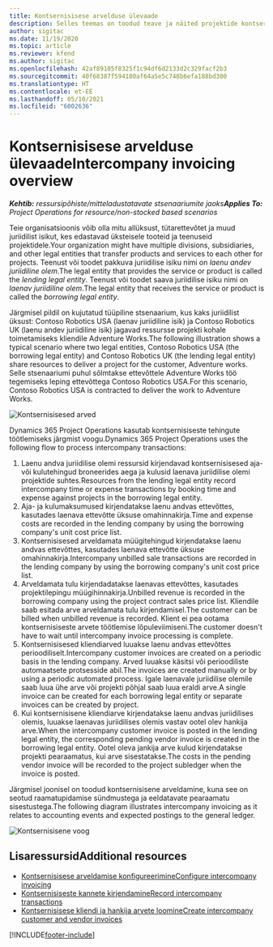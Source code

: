 ```yaml
---
title: Kontsernisisese arvelduse ülevaade
description: Selles teemas on toodud teave ja näited projektide kontsernisisese arveldamise kohta.
author: sigitac
ms.date: 11/19/2020
ms.topic: article
ms.reviewer: kfend
ms.author: sigitac
ms.openlocfilehash: 42af89105f8325f1c94df6d2133d2c329facf2b3
ms.sourcegitcommit: 40f68387f594180af64a5e5c748b6efa188bd300
ms.translationtype: HT
ms.contentlocale: et-EE
ms.lasthandoff: 05/10/2021
ms.locfileid: "6002636"
---
```

# <a name="intercompany-invoicing-overview"></a><span data-ttu-id="bba4c-103">Kontsernisisese arvelduse ülevaade</span><span class="sxs-lookup"><span data-stu-id="bba4c-103">Intercompany invoicing overview</span></span>

<span data-ttu-id="bba4c-104">_**Kehtib:** ressursipõhiste/mitteladustatavate stsenaariumite jaoks_</span><span class="sxs-lookup"><span data-stu-id="bba4c-104">_**Applies To:** Project Operations for resource/non-stocked based scenarios_</span></span>

<span data-ttu-id="bba4c-105">Teie organisatsioonis võib olla mitu allüksust, tütarettevõtet ja muud juriidilist isikut, kes edastavad üksteisele tooteid ja teenuseid projektidele.</span><span class="sxs-lookup"><span data-stu-id="bba4c-105">Your organization might have multiple divisions, subsidiaries, and other legal entities that transfer products and services to each other for projects.</span></span> <span data-ttu-id="bba4c-106">Teenust või toodet pakkuva juriidilise isiku nimi on *laenu andev juriidiline olem*.</span><span class="sxs-lookup"><span data-stu-id="bba4c-106">The legal entity that provides the service or product is called the *lending legal entity*.</span></span> <span data-ttu-id="bba4c-107">Teenust või toodet saava juriidilise isiku nimi on *laenav juriidiline olem*.</span><span class="sxs-lookup"><span data-stu-id="bba4c-107">The legal entity that receives the service or product is called the *borrowing legal entity*.</span></span>

<span data-ttu-id="bba4c-108">Järgmisel pildil on kujutatud tüüpiline stsenaarium, kus kaks juriidilist üksust: Contoso Robotics USA (laenav juriidiline isik) ja Contoso Robotics UK (laenu andev juriidiline isik) jagavad ressursse projekti kohale toimetamiseks kliendile Adventure Works.</span><span class="sxs-lookup"><span data-stu-id="bba4c-108">The following illustration shows a typical scenario where two legal entities, Contoso Robotics USA (the borrowing legal entity) and Contoso Robotics UK (the lending legal entity) share resources to deliver a project for the customer, Adventure works.</span></span> <span data-ttu-id="bba4c-109">Selle stsenaariumi puhul sõlmtakse ettevõttele Adventure Works töö tegemiseks leping ettevõttega Contoso Robotics USA.</span><span class="sxs-lookup"><span data-stu-id="bba4c-109">For this scenario, Contoso Robotics USA is contracted to deliver the work to Adventure Works.</span></span>

![Kontsernisisesed arved](./media/IntercompanyScenario.png) 

<span data-ttu-id="bba4c-111">Dynamics 365 Project Operations kasutab kontsernisiseste tehingute töötlemiseks järgmist voogu.</span><span class="sxs-lookup"><span data-stu-id="bba4c-111">Dynamics 365 Project Operations uses the following flow to process intercompany transactions:</span></span>

1. <span data-ttu-id="bba4c-112">Laenu andva juriidilise olemi ressursid kirjendavad kontsernisisesed aja- või kulutehingud broneerides aega ja kulusid laenava juriidilise olemi projektide suhtes.</span><span class="sxs-lookup"><span data-stu-id="bba4c-112">Resources from the lending legal entity record intercompany time or expense transactions by booking time and expense against projects in the borrowing legal entity.</span></span>
2. <span data-ttu-id="bba4c-113">Aja- ja kulumaksumused kirjendatakse laenu andvas ettevõttes, kasutades laenava ettevõtte üksuse omahinnakirja.</span><span class="sxs-lookup"><span data-stu-id="bba4c-113">Time and expense costs are recorded in the lending company by using the borrowing company's unit cost price list.</span></span>
3. <span data-ttu-id="bba4c-114">Kontsernisisesed arveldamata müügitehingud kirjendatakse laenu andvas ettevõttes, kasutades laenava ettevõtte üksuse omahinnakirja.</span><span class="sxs-lookup"><span data-stu-id="bba4c-114">Intercompany unbilled sale transactions are recorded in the lending company by using the borrowing company's unit cost price list.</span></span>
4. <span data-ttu-id="bba4c-115">Arveldamata tulu kirjendadatakse laenavas ettevõttes, kasutades projektilepingu müügihinnakirja.</span><span class="sxs-lookup"><span data-stu-id="bba4c-115">Unbilled revenue is recorded in the borrowing company using the project contract sales price list.</span></span> <span data-ttu-id="bba4c-116">Kliendile saab esitada arve arveldamata tulu kirjendamisel.</span><span class="sxs-lookup"><span data-stu-id="bba4c-116">The customer can be billed when unbilled revenue is recorded.</span></span> <span data-ttu-id="bba4c-117">Klient ei pea ootama kontsernisiseste arvete töötlemise lõpuleviimiseni.</span><span class="sxs-lookup"><span data-stu-id="bba4c-117">The customer doesn't have to wait until intercompany invoice processing is complete.</span></span>
5. <span data-ttu-id="bba4c-118">Kontsernisisesed kliendiarved luuakse laenu andvas ettevõttes perioodiliselt.</span><span class="sxs-lookup"><span data-stu-id="bba4c-118">Intercompany customer invoices are created on a periodic basis in the lending company.</span></span> <span data-ttu-id="bba4c-119">Arved luuakse käsitsi või perioodiliste automaatsete protsesside abil.</span><span class="sxs-lookup"><span data-stu-id="bba4c-119">The invoices are created manually or by using a periodic automated process.</span></span> <span data-ttu-id="bba4c-120">Igale laenavale juriidilise olemile saab luua ühe arve või projekti põhjal saab luua eraldi arve.</span><span class="sxs-lookup"><span data-stu-id="bba4c-120">A single invoice can be created for each borrowing legal entity or separate invoices can be created by project.</span></span>
6. <span data-ttu-id="bba4c-121">Kui kontsernisisene kliendiarve kirjendatakse laenu andvas juriidilises olemis, luuakse laenavas juriidilises olemis vastav ootel olev hankija arve.</span><span class="sxs-lookup"><span data-stu-id="bba4c-121">When the intercompany customer invoice is posted in the lending legal entity, the corresponding pending vendor invoice is created in the borrowing legal entity.</span></span> <span data-ttu-id="bba4c-122">Ootel oleva jankija arve kulud kirjendatakse projekti pearaamatus, kui arve sisestatakse.</span><span class="sxs-lookup"><span data-stu-id="bba4c-122">The costs in the pending vendor invoice will be recorded to the project subledger when the invoice is posted.</span></span>

<span data-ttu-id="bba4c-123">Järgmisel joonisel on toodud kontsernisisene arveldamine, kuna see on seotud raamatupidamise sündmustega ja eeldatavate pearaamatu sisestustega.</span><span class="sxs-lookup"><span data-stu-id="bba4c-123">The following diagram illustrates intercompany invoicing as it relates to accounting events and expected postings to the general ledger.</span></span>

![Kontsernisisene voog](./media/IntercompanyFlow.png)

## <a name="additional-resources"></a><span data-ttu-id="bba4c-125">Lisaressursid</span><span class="sxs-lookup"><span data-stu-id="bba4c-125">Additional resources</span></span>

- [<span data-ttu-id="bba4c-126">Kontsernisisese arveldamise konfigureerimine</span><span class="sxs-lookup"><span data-stu-id="bba4c-126">Configure intercompany invoicing</span></span>](configure-intercompany-invoicing.md)
- [<span data-ttu-id="bba4c-127">Kontsernisiseste kannete kirjendamine</span><span class="sxs-lookup"><span data-stu-id="bba4c-127">Record intercompany transactions</span></span>](create-intercompany-transactions.md)
- [<span data-ttu-id="bba4c-128">Kontsernisisese kliendi ja hankija arvete loomine</span><span class="sxs-lookup"><span data-stu-id="bba4c-128">Create intercompany customer and vendor invoices</span></span>](create-intercompany-customer-vendor-invoices.md)


[!INCLUDE[footer-include](../includes/footer-banner.md)]